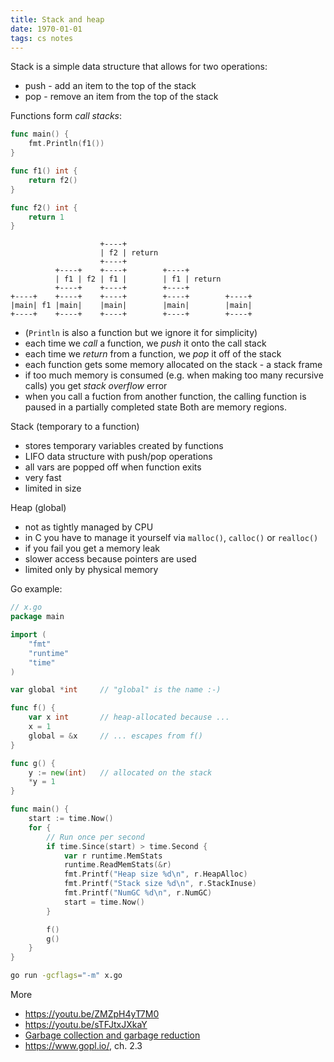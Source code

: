 ```yaml
---
title: Stack and heap
date: 1970-01-01
tags: cs notes
---
```


Stack is a simple data structure that allows for two operations:

* push - add an item to the top of the stack
* pop - remove an item from the top of the stack

Functions form *call stacks*:

```go
func main() {
    fmt.Println(f1())
}

func f1() int {
    return f2()
}

func f2() int {
    return 1
}
```

```
                    +----+
                    | f2 | return
                    +----+
          +----+    +----+        +----+
          | f1 | f2 | f1 |        | f1 | return
          +----+    +----+        +----+
+----+    +----+    +----+        +----+        +----+
|main| f1 |main|    |main|        |main|        |main|
+----+    +----+    +----+        +----+        +----+
```

* (`Println` is also a function but we ignore it for simplicity)
* each time we *call* a function, we *push* it onto the call stack
* each time we *return* from a function, we *pop* it off of the stack
* each function gets some memory allocated on the stack - a stack frame
* if too much memory is consumed (e.g. when making too many recursive calls) you get *stack overflow* error
* when you call a fuction from another function, the calling function is paused in a partially completed state
Both are memory regions.

Stack (temporary to a function)

* stores temporary variables created by functions
* LIFO data structure with push/pop operations
* all vars are popped off when function exits
* very fast
* limited in size

Heap (global)

* not as tightly managed by CPU
* in C you have to manage it yourself via `malloc()`, `calloc()` or `realloc()`
* if you fail you get a memory leak
* slower access because pointers are used
* limited only by physical memory

Go example:

```go
// x.go
package main

import (
    "fmt"
    "runtime"
    "time"
)

var global *int     // "global" is the name :-)

func f() {
    var x int       // heap-allocated because ...
    x = 1 
    global = &x     // ... escapes from f()
}

func g() {
    y := new(int)   // allocated on the stack
    *y = 1 
}

func main() {
    start := time.Now()
    for {
        // Run once per second
        if time.Since(start) > time.Second {
            var r runtime.MemStats
            runtime.ReadMemStats(&r)
            fmt.Printf("Heap size %d\n", r.HeapAlloc)
            fmt.Printf("Stack size %d\n", r.StackInuse)
            fmt.Printf("NumGC %d\n", r.NumGC)
            start = time.Now()
        }   

        f() 
        g()
    }   
}
```

```sh
go run -gcflags="-m" x.go
```

More

* https://youtu.be/ZMZpH4yT7M0
* https://youtu.be/sTFJtxJXkaY
* [Garbage collection and garbage reduction](https://www.safaribooksonline.com/videos/intermediate-go-programming/9781491944073/9781491944073-video234746)
* https://www.gopl.io/, ch. 2.3
